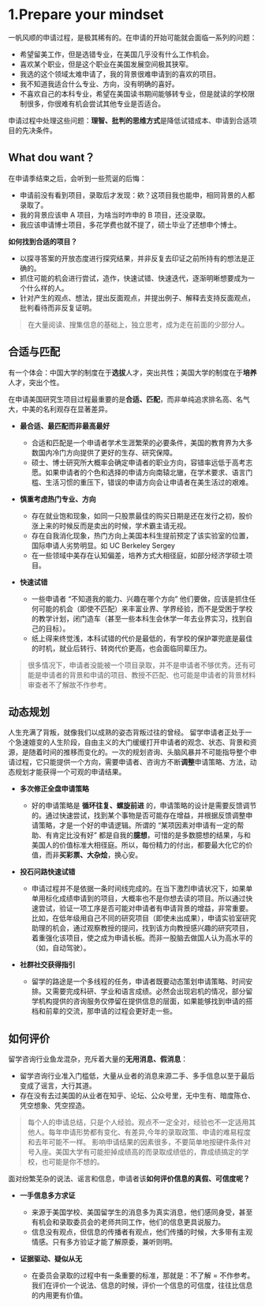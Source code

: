 # 1.Prepare your mindset

一帆风顺的申请过程，是极其稀有的。在申请的开始可能就会面临一系列的问题：

- 希望留美工作，但是选错专业，在美国几乎没有什么工作机会。
- 喜欢某个职业，但是这个职业在美国发展空间极其狭窄。
- 我选的这个领域太难申请了，我的背景很难申请到的喜欢的项目。
- 我不知道我适合什么专业、方向，没有明确的喜好。
- 不喜欢自己的本科专业，希望在美国读书期间能够转专业，但是就读的学校限制很多，你很难有机会尝试其他专业是否适合。

申请过程中处理这些问题：**理智、批判的思维方式**是降低试错成本、申请到合适项目的先决条件。

## What dou want？
在申请季结束之后，会听到一些荒诞的后悔：

- 申请前没有看到项目，录取后才发现：欸？这项目我也能申，相同背景的人都录取了。
- 我的背景应该申 A 项目，为啥当时咋申的 B 项目，还没录取。
- 我应该申请博士项目，多花学费也就不提了，硕士毕业了还想申个博士。

**如何找到合适的项目？**

- 以探寻答案的开放态度进行探究结果，并非反复去印证之前所持有的想法是正确的。
- 抓住可能的机会进行尝试，造作，快速试错、快速迭代，逐渐明晰想要成为一个什么样的人。
- 针对产生的观点、想法，提出反面观点，并提出例子、解释去支持反面观点，批判看待而非反复证明。

> 在大量阅读、搜集信息的基础上，独立思考，成为走在前面的少部分人。

## 合适与匹配

有一个体会：中国大学的制度在于**选拔**人才，突出共性；美国大学的制度在于**培养**人才，突出个性。

在申请美国研究生项目过程最重要的是**合适、匹配**，而非单纯追求排名高、名气大，中美的名利观存在显著差异。

- **最合适、最匹配而非最高最好**
   - 合适和匹配是一个申请者学术生涯繁荣的必要条件，美国的教育界为大多数国内冷门方向提供了更好的生存、研究保障。
   - 硕士、博士研究所大概率会确定申请者的职业方向，容错率远低于高考志愿。如果申请者的个色和选择的申请方向南辕北辙，在学术要求、语言门槛、生活习惯的重压下，错误的申请方向会让申请者在美生活过的艰难。
   
- **慎重考虑热门专业、方向**
   - 存在就业饱和现象，如同一只股票最佳的购买日期是还在发行之初，股价涨上来的时候反而是卖出的时候，学术霸主请无视。
   - 存在自我消化现象，热门方向上美国本科生提前预定了该实验室的位置，国际申请人劣势明显。如 UC Berkeley Sergey
   - 在一些领域中美存在认知偏差，培养方式大相径庭，如部分经济学硕士项目。
   
- **快速试错**
   - 一些申请者 “不知道我的能力、兴趣在哪个方向” 他们要做，应该是抓住任何可能的机会（即使不匹配）来丰富业界、学界经验，而不是受困于学校的教学计划，闭门造车（甚至一些本科生会休学一年去业界实习，找到自己的目标）。
   - 纸上得来终觉浅，本科试错的代价是最低的，有学校的保护罩兜底是最佳的时机，就业后转行、转岗代价更高，也会面临同辈压力。
 
> 很多情况下，申请者没能被一个项目录取，并不是申请者不够优秀。还有可能是申请者的背景和申请的项目、教授不匹配、也可能是申请者的背景材料审查者不了解故不作参考。

## 动态规划 ##

人生充满了背叛，就像我们以成熟的姿态背叛过往的曾经。 留学申请者正处于一个急速嬗变的人生阶段，自由主义的大门缓缓打开申请者的观念、状态、背景和资源，是随着时间的推移而变化的。一次的规划咨询、头脑风暴并不可能指导整个申请过程，它只能提供一个方向，需要申请者、咨询方不断**调整**申请策略、方法，动态规划才能获得一个可观的申请结果。


- **多次修正全盘申请策略**

    - 好的申请策略是 **循环往复、螺旋前进** 的，申请策略的设计是需要反馈调节的。通过快速尝试，找到某个事物是否可能存在增益，并根据反馈调整申请策略，才是一个好的申请逻辑。所谓的 “某项因素对申请有一定的帮助、有肯定比没有好” 都是自我的**臆想**，可惜的是多数臆想的结果，与和美国人的价值标准大相径庭。所以，每份精力的付出，都要最大化它的价值，而非**买彩票、大杂烩**，换心安。


- **投石问路快速试错**

    - 申请过程并不是依据一条时间线完成的。在当下激烈申请状况下，如果单单用标化成绩申请到的项目，大概率也不是你想去读的项目。所以通过快速尝试，验证一项工序是否可能对申请者有申请背景的增益，非常重要。比如，在低年级用自己不同的研究项目（即使未出成果），申请实验室研究助理的机会，通过观察教授的提问，找到该方向教授感兴趣的研究项目，着重强化该项目，使之成为申请长板。而非一股脑去做国人认为高水平的（如，自动驾驶）。
    
- **社群社交获得指引**

    - 留学的路途是一个多线程的任务，申请者既要动态策划申请策略、时间安排。又需要完成科研、学业和语言成绩。必然会出现宕机的情况，部分留学机构提供的咨询服务仅停留在提供信息的层面，如果能够找到申请的搭档和前辈的交流，那申请的过程会更好走一些。


## 如何评价 ##

留学咨询行业鱼龙混杂，充斥着大量的**无用消息、假消息**：


 - 留学咨询行业准入门槛低，大量从业者的消息来源二手、多手信息以至于最后变成了谣言，大行其道。
 - 存在没有去过美国的从业者在知乎、论坛、公众号里，无中生有、暗度陈仓、凭空想象、凭空捏造。


> 每个人的申请总结，只是个人经验。观点不一定全对，经验也不一定适用其他人。每年申请形势都有变化、有差异,今年的录取政策、申请的难易程度和去年可能不一样。 影响申请结果的因素很多，不要简单地按硬件条件对号入座。美国大学有可能拒掉成绩高的而录取成绩低的，靠成绩搞定的学校，也可能是你不想的。


面对纷繁芜杂的说法、谣言和信息，申请者该**如何评价信息的真假、可信度呢？**


- **一手信息多方求证**
  - 来源于美国学校、美国留学生的消息多为真实消息，他们感同身受，甚至有机会和录取委员会的老师共同工作，他们的信息更具说服力。
  - 信息没有观点，但信息的传播者有观点，他们传播的时候，大多带有主观情感。只有多方验证才能了解原委，兼听则明。
  
- **证据驱动、疑似从无**
  - 在委员会录取的过程中有一条重要的标准，那就是：不了解 = 不作参考。我们在评价一个说法、信息的时候，评价一个信息的可信度，往往比信息的内用更有价值。








